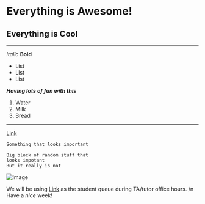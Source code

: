 # Everything is Awesome!

Everything is Cool
------------------
---
*Italic*
**Bold**

* List
* List
* List

***Having lots of fun with this***

1. Water
2. Milk
3. Bread

***
[Link](https://thetalan.github.io/cse15l-lab-reports/lab2test.html)

`Something that looks important`

```
Big block of random stuff that
looks impotant
But it really is not
```


![Image](https://st.depositphotos.com/1359043/1436/i/950/depositphotos_14367691-stock-photo-blue-violet-butterfly-isolated-on.jpg)


We will be using [Link](https://autograder.ucsd.edu) as the student queue during TA/tutor office hours.
/n Have a _nice_ week!
